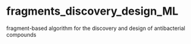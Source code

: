 # fragments_discovery_design_ML
fragment-based algorithm for the discovery and design of antibacterial compounds
